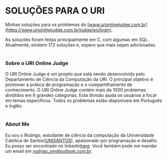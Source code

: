 # SOLUÇÕES PARA O URI

Minhas soluções para os problemas do  [www.urionlinejudge.com.br](https://www.urionlinejudge.com.br/judge/en/login).  

As soluções foram feitas  principalmente em C, com algumas em SQL.
Atualmente, existem 172 soluções e, espero que mais sejam adicionadas.
<br></br>
### Sobre o URI Online Judge  

O URI Online Judge é um projeto que está sendo desenvolvido pelo Departamento de Ciência da Computação da URI. O principal objetivo é promover a prática de programação e o compartilhamento de conhecimento. O URI Online Judge contém mais de 1000 problemas divididos em 8 grandes categorias. Esta divisão ajuda os usuários a focar em temas específicos. Todos os problemas estão disponíveis em Português e Inglês.
<br></br>
### About Me  
Eu sou o Rodrigo, estudante de ciência da computação da Universidade Católica de Santos([UNISANTOS](https://www.unisantos.br/)), apaixonado por programação e desafio.
Eu posso ser encontrado no linkedin[here](https://www.linkedin.com/in/rodrigo-s-4b7096aa/). 
Você também pode me mandar um email em *rodrigo_sm@outlook.com.br*. 
